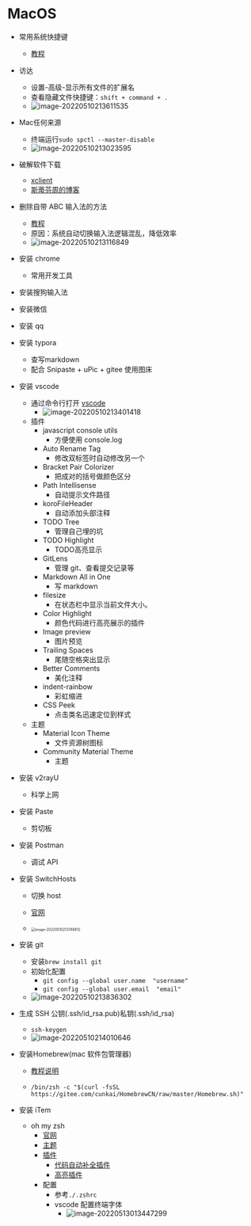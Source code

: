 #	MacOS

- 常用系统快捷键
  - [教程](https://juejin.cn/post/6974055900872966152)
  
- 访达
  - 设置-高级-显示所有文件的扩展名
  - 查看隐藏文件快捷键：`shift + command + . `
  - ![image-20220510213611535](https://cdn.jsdelivr.net/gh/hgt803/picgo@main/2022_05_10_21_36_11_1652189771_1652189771714_eKFu2k_image-20220510213611535.png)
- Mac任何来源

  - 终端运行`sudo spctl --master-disable`
  - ![image-20220510213023595](https://cdn.jsdelivr.net/gh/hgt803/picgo@main/2022_05_10_21_30_23_1652189423_1652189423853_S3Inkl_image-20220510213023595.png)
- 破解软件下载
  - [xclient](https://xclient.info)
  - [斯蒂芬周的博客](http://www.sdifen.com/)
- 删除自带 ABC 输入法的方法
  - [教程](https://www.jianshu.com/p/0ba1292441b9)
  - 原因：系统自动切换输入法逻辑混乱，降低效率
  - ![image-20220510213116849](https://cdn.jsdelivr.net/gh/hgt803/picgo@main/2022_05_10_21_31_17_1652189477_1652189477078_QLvGO7_image-20220510213116849.png)
- 安装 chrome

  - 常用开发工具
- 安装搜狗输入法
- 安装微信
- 安装 qq
- 安装 typora

  - 查写markdown
  - 配合 Snipaste + uPic + gitee 使用图床
- 安装 vscode

  - 通过命令行打开 [vscode](https://blog.csdn.net/itworld123/article/details/118436081)
    - ![image-20220510213401418](https://cdn.jsdelivr.net/gh/hgt803/picgo@main/2022_05_10_21_34_01_1652189641_1652189641637_VXWjcE_image-20220510213401418.png)
  - 插件
    - javascript console utils
      - 方便使用 console.log
    - Auto Rename Tag
    	- 修改双标签时自动修改另一个
    - Bracket Pair Colorizer
    	- 把成对的括号做颜色区分
    - Path Intellisense
      - 自动提示文件路径
    - koroFileHeader
      - 自动添加头部注释
    - TODO Tree
      - 管理自己埋的坑
    - TODO Highlight
      - TODO高亮显示
    - GitLens
    	- 管理 git、查看提交记录等
    - Markdown All in One
      - 写 markdown
    - filesize
      - 在状态栏中显示当前文件大小。
    - Color Highlight
      - 颜色代码进行高亮展示的插件
    - Image preview
      - 图片预览
    - Trailing Spaces
      - 尾随空格突出显示
    - Better Comments
      - 美化注释
    - indent-rainbow
      - 彩虹缩进
    - CSS Peek
      - 点击类名迅速定位到样式
  - 主题
    - Material Icon Theme
      - 文件资源树图标
    - Community Material Theme
      - 主题


- 安装 v2rayU

  - 科学上网

- 安装 Paste

  - 剪切板

- 安装 Postman

  - 调试 API

- 安装 SwitchHosts


    - 切换 host



    - [官网](https://github.com/oldj/SwitchHosts/releases)

    - <img src="https://cdn.jsdelivr.net/gh/hgt803/picgo@main/2022_05_10_21_37_49_1652189869_1652189869110_Sb77gp_image-20220510213748912.png" alt="image-20220510213748912" style="zoom:50%;" />



- 安装 git

  - 安装`brew install git`
  - 初始化配置
    - `git config --global user.name  "username"`
    - `git config --global user.email  "email"`
  - ![image-20220510213836302](https://cdn.jsdelivr.net/gh/hgt803/picgo@main/2022_05_10_21_38_36_1652189916_1652189916491_H8P6OU_image-20220510213836302.png)

- 生成 SSH 公钥(.ssh/id_rsa.pub)私钥(.ssh/id_rsa) 
  - `ssh-keygen`
  - ![image-20220510214010646](https://cdn.jsdelivr.net/gh/hgt803/picgo@main/2022_05_10_21_40_10_1652190010_1652190010847_NfwFcj_image-20220510214010646.png)
  
- 安装Homebrew(mac 软件包管理器)

  - [教程说明](https://gitee.com/cunkai/HomebrewCN)

  - ```shell
    /bin/zsh -c "$(curl -fsSL https://gitee.com/cunkai/HomebrewCN/raw/master/Homebrew.sh)"
    ```

- 安装 iTem
  - oh my zsh
  	- [官网](https://ohmyz.sh/#install)
    - [主题](https://juejin.cn/post/6894432073491152910)
    - [插件](https://hufangyun.com/2017/zsh-plugin/)
      - [代码自动补全插件](https://github.com/zsh-users/zsh-autosuggestions/blob/master/INSTALL.md)
      - [高亮插件](https://github.com/zsh-users/zsh-syntax-highlighting/blob/master/INSTALL.md)
    - 配置
      - 参考`./.zshrc`
      - vscode 配置终端字体
        - ![image-20220513013447299](https://cdn.jsdelivr.net/gh/hgt803/picgo@main/2022_05_13_01_34_47_1652376887_1652376887510_AFvrSv_image-20220513013447299.png)